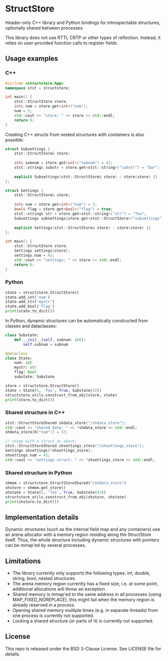 # StructStore

Header-only C++ library and Python bindings for introspectable structures,
optionally shared between processes.

This library does not use RTTI, CRTP or other types of reflection. Instead, it
relies on user-provided function calls to register fields.

## Usage examples

### C++

```c++
#include <structstore.hpp>
namespace stst = structstore;

int main() {
    stst::StructStore store;
    int& num = store.get<int>("num");
    num = 5;
    std::cout << "store: " << store << std::endl;
    return 0;
}
```

Creating C++ structs from nested structures with containers is also possible:

```c++
struct Subsettings {
    stst::StructStore& store;
    
    int& subnum = store.get<int>("subnum") = 42;
    stst::string& substr = store.get<stst::string>("substr") = "bar";
    
    explicit Subsettings(stst::StructStore& store) : store(store) {}
};

struct Settings {
    stst::StructStore& store;
    
    int& num = store.get<int>("num") = 5;
    bool& flag = store.get<bool>("flag") = true;
    stst::string& str = store.get<stst::string>("str") = "foo";
    Subsettings subsettings{store.get<stst::StructStore>("subsettings")};
    
    explicit Settings(stst::StructStore& store) : store(store) {}
};

int main() {
    stst::StructStore store;
    Settings settings{store};
    settings.num = 42;
    std::cout << "settings: " << store << std::endl;
    return 0;
}
```

### Python

```python
state = structstore.StructStore()
state.add_int('num')
state.add_str('mystr')
state.add_bool('flag')
print(state.to_dict())
```

In Python, dynamic structures can be automatically constructed from classes and
dataclasses:

```python
class Substate:
    def __init__(self, subnum: int):
        self.subnum = subnum

@dataclass
class State:
    num: int
    mystr: str
    flag: bool
    substate: Substate

store = structstore.StructStore()
state = State(5, 'foo', True, Substate(42))
structstore_utils.construct_from_obj(store, state)
print(store.to_dict())
```

### Shared structure in C++

```c++
stst::StructStoreShared shdata_store("/shdata_store");
std::cout << "shared data: " << *shdata_store << std::endl;
shdata_store[H("num")] = 53;

// usage with a struct as above:
stst::StructStoreShared shsettings_store("/shsettings_store");
Settings shsettings{*shsettings_store};
shsettings.num = 42;
std::cout << "settings struct: " << *shsettings_store << std::endl;
```

### Shared structure in Python

```python
shmem = structstore.StructStoreShared("/shdata_store")
shstore = shmem.get_store()
shstate = State(5, 'foo', True, Substate(42))
structstore_utils.construct_from_obj(shstore, shstate)
print(shstore.to_dict())
```

## Implementation details

Dynamic structures (such as the internal field map and any containers) use an
arena allocator with a memory region residing along the StructStore itself.
Thus, the whole structure including dynamic structures with pointers can be
mmap'ed by several processes.

## Limitations

* The library currently only supports the following types: int, double, string,
  bool, nested structures.
* The arena memory region currently has a fixed size, i.e. at some point,
  additional allocations will throw an exception.
* Shared memory is mmap'ed to the same address in all processes (using
  MAP_FIXED_NOREPLACE), this might fail when the memory region is already
  reserved in a process.
* Opening shared memory multiple times (e.g. in separate threads) from one
  process is currently not supported.
* Locking a shared structure (or parts of it) is currently not supported.

## License

This repo is released under the BSD 3-Clause License. See LICENSE file for
details.
